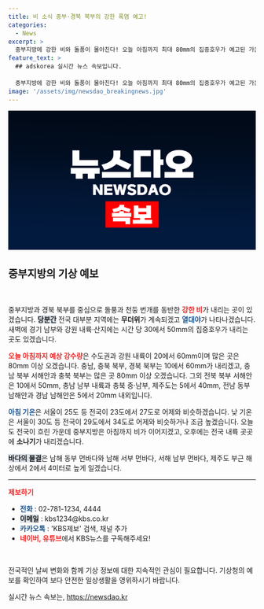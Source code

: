 ```yaml
---
title: 비 소식 중부·경북 북부의 강한 폭염 예고!
categories:
  - News
excerpt: >
  중부지방에 강한 비와 돌풍이 몰아친다! 오늘 아침까지 최대 80mm의 집중호우가 예고된 가운데, 전국적으로 무더위와 열대야가 지속된다. 기상 변화에 주의하세요!
feature_text: >
  ## adskorea 실시간 뉴스 속보입니다.

  중부지방에 강한 비와 돌풍이 몰아친다! 오늘 아침까지 최대 80mm의 집중호우가 예고된 가운데, 전국적으로 무더위와 열대야가 지속된다. 기상 변화에 주의하세요!
image: '/assets/img/newsdao_breakingnews.jpg'
---
```


<p><img src="/assets/img/newsdao_breakingnews.jpg" alt="adskorea 속보" /></p>

<h2 data-ke-size="size26">중부지방의 기상 예보</h2>

<p data-ke-size="size16">&nbsp;</p>

<p>중부지방과 경북 북부를 중심으로 돌풍과 천둥 번개를 동반한 <b><span style="color: #ee2323;">강한 비</span></b>가 내리는 곳이 있겠습니다. <b><span style="background-color: #21538527;">당분간</span></b> 전국 대부분 지역에는 <strong>무더위</strong>가 계속되겠고 <b><span style="color: #1a5490;">열대야</span></b>가 나타나겠습니다. 새벽에 경기 남부와 강원 내륙·산지에는 시간 당 30에서 50mm의 집중호우가 내리는 곳도 있겠습니다.</p>

<p><b><span style="color: #ee2323;">오늘 아침까지 예상 강수량</span></b>은 수도권과 강원 내륙이 20에서 60mm이며 많은 곳은 80mm 이상 오겠습니다. 충남, 충북 북부, 경북 북부는 10에서 60mm가 내리겠고, 충남 북부 서해안과 충북 북부는 많은 곳 80mm 이상 오겠습니다. 그외 전북 북부 서해안은 10에서 50mm, 충남 남부 내륙과 충북 중·남부, 제주도는 5에서 40mm, 전남 동부 남해안과 경남 남해안은 5에서 20mm 내외입니다.</p>

<p><b><span style="color: #1a5490;">아침 기온</span></b>은 서울이 25도 등 전국이 23도에서 27도로 어제와 비슷하겠습니다. 낮 기온은 서울이 30도 등 전국이 29도에서 34도로 어제와 비슷하거나 조금 높겠습니다. 오늘도 전국이 흐린 가운데 중부지방은 아침까지 비가 이어지겠고, 오후에는 전국 내륙 곳곳에 <strong>소나기</strong>가 내리겠습니다.</p>

<p><b><span style="background-color: #21538527;">바다의 물결</span></b>은 남해 동부 먼바다와 남해 서부 먼바다, 서해 남부 먼바다, 제주도 부근 해상에서 2에서 4미터로 높게 일겠습니다.</p>

<hr>

<p><b><span style="color: #ee2323;">제보하기</span></b></p>

<ul>
<li><b><span style="color: #1a5490;">전화</span></b> : 02-781-1234, 4444</li>
<li><b><span style="background-color: #21538527;">이메일</span></b> : kbs1234@kbs.co.kr</li>
<li><b><span style="color: #1a5490;">카카오톡</span></b> : 'KBS제보' 검색, 채널 추가</li>
<li><b><span style="color: #ee2323;">네이버, 유튜브</span></b>에서 KBS뉴스를 구독해주세요!</li>
</ul>

<p data-ke-size="size16">&nbsp;</p>

<p>전국적인 날씨 변화와 함께 기상 정보에 대한 지속적인 관심이 필요합니다. 기상청의 예보를 확인하여 보다 안전한 일상생활을 영위하시기 바랍니다.</p>
실시간 뉴스 속보는, <a href="https://newsdao.kr" rel="dofollow">https://newsdao.kr</a>


